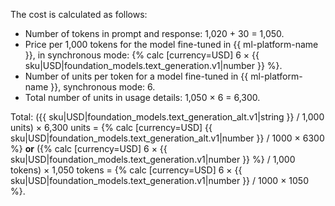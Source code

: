 The cost is calculated as follows:

* Number of tokens in prompt and response: 1,020 + 30 = 1,050.
* Price per 1,000 tokens for the model fine-tuned in {{ ml-platform-name }}, in synchronous mode: {% calc [currency=USD] 6 × {{ sku|USD|foundation_models.text_generation.v1|number }} %}.
* Number of units per token for a model fine-tuned in {{ ml-platform-name }}, synchronous mode: 6.
* Total number of units in usage details: 1,050 × 6 = 6,300.

Total: ({{ sku|USD|foundation_models.text_generation_alt.v1|string }} / 1,000 units) × 6,300 units = {% calc [currency=USD] {{ sku|USD|foundation_models.text_generation_alt.v1|number }} / 1000 × 6300 %} **or** ({% calc [currency=USD] 6 × {{ sku|USD|foundation_models.text_generation.v1|number }} %} / 1,000 tokens) × 1,050 tokens = {% calc [currency=USD] 6 × {{ sku|USD|foundation_models.text_generation.v1|number }} / 1000 × 1050 %}.
